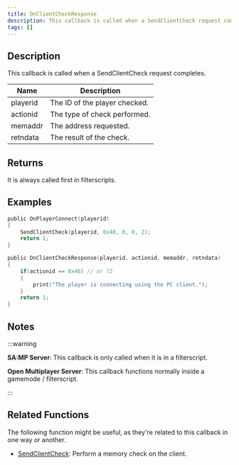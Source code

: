 ```yaml
---
title: OnClientCheckResponse
description: This callback is called when a SendClientCheck request completes
tags: []
---
```


## Description

This callback is called when a SendClientCheck request completes.

| Name          | Description                       |
| ------------- | --------------------------------- |
| playerid      | The ID of the player checked.     |
| actionid      | The type of check performed.      |
| memaddr       | The address requested.            |
| retndata      | The result of the check.          |

## Returns

It is always called first in filterscripts.

## Examples

```c
public OnPlayerConnect(playerid)
{
    SendClientCheck(playerid, 0x48, 0, 0, 2);
    return 1;
}

public OnClientCheckResponse(playerid, actionid, memaddr, retndata)
{
    if(actionid == 0x48) // or 72
    {
        print("The player is connecting using the PC client.");
    }
    return 1;
}
```

## Notes

:::warning

**SA:MP Server**: This callback is only called when it is in a filterscript.

**Open Multiplayer Server**: This callback functions normally inside a gamemode / filterscript. 

:::

## Related Functions

The following function might be useful, as they're related to this callback in one way or another. 

- [SendClientCheck](../functions/SendClientCheck): Perform a memory check on the client.
